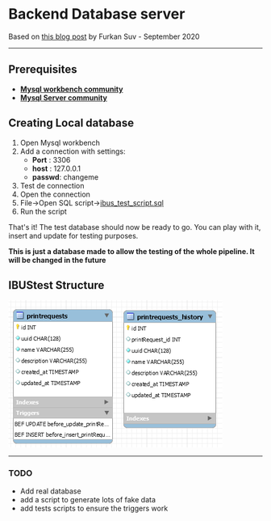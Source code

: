 # Backend Database server
Based on [this blog post](https://blog.dbi-services.com/build-api-backend-server-with-nodejs-and-postgresql/) by Furkan Suv - September 2020

---
## Prerequisites

 - [**Mysql workbench community**](https://dev.mysql.com/downloads/workbench/) 
 - [**Mysql Server community**](https://dev.mysql.com/downloads/mysql/)
   
## Creating Local database
1. Open Mysql workbench
2. Add a connection with settings:
   - **Port** : 3306
   - **host** : 127.0.0.1
   - **passwd**: changeme
3. Test de connection
4. Open the connection 
5. File->Open SQL script->[ibus_test_script.sql](ibus_test_script.sql) 
6. Run the script

That's it! The test database should now be ready to go.
You can play with it, insert and update for testing purposes.

**This is just a database made to allow the testing of the whole pipeline. It will be changed in the future**

## IBUStest Structure
![IBUStest diagram](IBUStest_diagram.png)

---
### TODO
 - Add real database
 - add a script to generate lots of fake data
 - add tests scripts to ensure the triggers work 